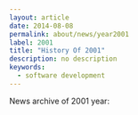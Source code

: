 ```yaml
---
layout: article
date: 2014-08-08
permalink: about/news/year2001
label: 2001
title: "History Of 2001"
description: no description
keywords:
  - software development
---
```


News archive of 2001 year:
